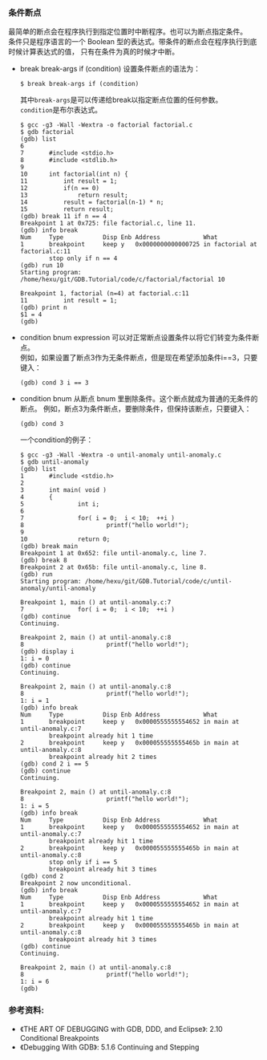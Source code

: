 ### 条件断点

最简单的断点会在程序执行到指定位置时中断程序。也可以为断点指定条件。  
条件只是程序语言的一个 Boolean 型的表达式。带条件的断点会在程序执行到底时候计算表达式的值，
只有在条件为真的时候才中断。

- break break-args if (condition)
    设置条件断点的语法为：
    ```
    $ break break-args if (condition)
    ```
    其中`break-args`是可以传递给break以指定断点位置的任何参数。  
    `condition`是布尔表达式。
    
    ```
    $ gcc -g3 -Wall -Wextra -o factorial factorial.c
    $ gdb factorial
    (gdb) list
    6
    7       #include <stdio.h>
    8       #include <stdlib.h>
    9
    10      int factorial(int n) {
    11          int result = 1;
    12          if(n == 0)
    13              return result;
    14          result = factorial(n-1) * n;
    15          return result;
    (gdb) break 11 if n == 4
    Breakpoint 1 at 0x725: file factorial.c, line 11.
    (gdb) info break
    Num     Type           Disp Enb Address            What
    1       breakpoint     keep y   0x0000000000000725 in factorial at factorial.c:11
            stop only if n == 4
    (gdb) run 10
    Starting program: /home/hexu/git/GDB.Tutorial/code/c/factorial/factorial 10
    
    Breakpoint 1, factorial (n=4) at factorial.c:11
    11          int result = 1;
    (gdb) print n
    $1 = 4
    (gdb)
    ```

- condition bnum expression 
    可以对正常断点设置条件以将它们转变为条件断点。  
    例如，如果设置了断点3作为无条件断点，但是现在希望添加条件i==3，只要键入：
    ```
    (gdb) cond 3 i == 3
    ```

- condition bnum
    从断点 bnum 里删除条件。这个断点就成为普通的无条件的断点。
    例如，断点3为条件断点，要删除条件，但保持该断点，只要键入：
    ```
    (gdb) cond 3
    ```

    一个condition的例子：
    ```
    $ gcc -g3 -Wall -Wextra -o until-anomaly until-anomaly.c
    $ gdb until-anomaly
    (gdb) list
    1       #include <stdio.h>
    2
    3       int main( void )
    4       {
    5               int i;
    6
    7               for( i = 0;  i < 10;  ++i )
    8                       printf("hello world!");
    9
    10              return 0;
    (gdb) break main
    Breakpoint 1 at 0x652: file until-anomaly.c, line 7.
    (gdb) break 8
    Breakpoint 2 at 0x65b: file until-anomaly.c, line 8.
    (gdb) run
    Starting program: /home/hexu/git/GDB.Tutorial/code/c/until-anomaly/until-anomaly
    
    Breakpoint 1, main () at until-anomaly.c:7
    7               for( i = 0;  i < 10;  ++i )
    (gdb) continue
    Continuing.
    
    Breakpoint 2, main () at until-anomaly.c:8
    8                       printf("hello world!");
    (gdb) display i
    1: i = 0
    (gdb) continue
    Continuing.
    
    Breakpoint 2, main () at until-anomaly.c:8
    8                       printf("hello world!");
    1: i = 1
    (gdb) info break
    Num     Type           Disp Enb Address            What
    1       breakpoint     keep y   0x0000555555554652 in main at until-anomaly.c:7
            breakpoint already hit 1 time
    2       breakpoint     keep y   0x000055555555465b in main at until-anomaly.c:8
            breakpoint already hit 2 times
    (gdb) cond 2 i == 5
    (gdb) continue
    Continuing.
    
    Breakpoint 2, main () at until-anomaly.c:8
    8                       printf("hello world!");
    1: i = 5
    (gdb) info break
    Num     Type           Disp Enb Address            What
    1       breakpoint     keep y   0x0000555555554652 in main at until-anomaly.c:7
            breakpoint already hit 1 time
    2       breakpoint     keep y   0x000055555555465b in main at until-anomaly.c:8
            stop only if i == 5
            breakpoint already hit 3 times
    (gdb) cond 2
    Breakpoint 2 now unconditional.
    (gdb) info break
    Num     Type           Disp Enb Address            What
    1       breakpoint     keep y   0x0000555555554652 in main at until-anomaly.c:7
            breakpoint already hit 1 time
    2       breakpoint     keep y   0x000055555555465b in main at until-anomaly.c:8
            breakpoint already hit 3 times
    (gdb) continue
    Continuing.
    
    Breakpoint 2, main () at until-anomaly.c:8
    8                       printf("hello world!");
    1: i = 6
    (gdb)
    ```

### 参考资料:
- 《THE ART OF DEBUGGING with GDB, DDD, and Eclipse》: 2.10 Conditional Breakpoints
- 《Debugging With GDB》: 5.1.6 Continuing and Stepping
